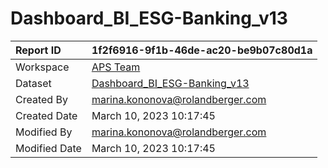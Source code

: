 



# Dashboard_BI_ESG-Banking_v13

|Report ID|1f2f6916-9f1b-46de-ac20-be9b07c80d1a|
| :--- | :--- |
|Workspace|[APS Team](../Workspaces/APS-Team.md)|
|Dataset|[Dashboard_BI_ESG-Banking_v13](../Datasets/Dashboard_BI_ESG-Banking_v13.md)|
|Created By|marina.kononova@rolandberger.com|
|Created Date|March 10, 2023 10:17:45|
|Modified By|marina.kononova@rolandberger.com|
|Modified Date|March 10, 2023 10:17:45|
